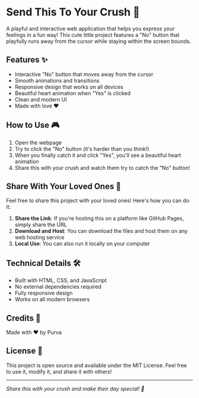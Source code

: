 # Send This To Your Crush 💝

A playful and interactive web application that helps you express your feelings in a fun way! This cute little project features a "No" button that playfully runs away from the cursor while staying within the screen bounds.

## Features ✨

- Interactive "No" button that moves away from the cursor
- Smooth animations and transitions
- Responsive design that works on all devices
- Beautiful heart animation when "Yes" is clicked
- Clean and modern UI
- Made with love ❤️

## How to Use 🎮

1. Open the webpage
2. Try to click the "No" button (it's harder than you think!)
3. When you finally catch it and click "Yes", you'll see a beautiful heart animation
4. Share this with your crush and watch them try to catch the "No" button!

## Share With Your Loved Ones 💌

Feel free to share this project with your loved ones! Here's how you can do it:

1. **Share the Link**: If you're hosting this on a platform like GitHub Pages, simply share the URL
2. **Download and Host**: You can download the files and host them on any web hosting service
3. **Local Use**: You can also run it locally on your computer

## Technical Details 🛠️

- Built with HTML, CSS, and JavaScript
- No external dependencies required
- Fully responsive design
- Works on all modern browsers

## Credits 🙏

Made with ❤️ by Purva

## License 📄

This project is open source and available under the MIT License. Feel free to use it, modify it, and share it with others!

---

*Share this with your crush and make their day special! 💝*
